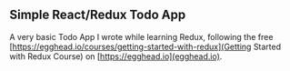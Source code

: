 ## Simple React/Redux Todo App

A very basic Todo App I wrote while learning Redux, following the free
[https://egghead.io/courses/getting-started-with-redux](Getting Started with Redux Course) on [https://egghead.io](egghead.io).